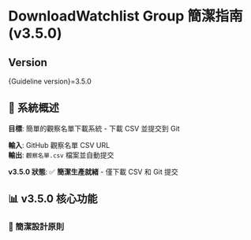 # DownloadWatchlist Group 簡潔指南 (v3.5.0)

## Version
{Guideline version}=3.5.0

## 🎯 系統概述

**目標**: 簡單的觀察名單下載系統 - 下載 CSV 並提交到 Git

**輸入**: GitHub 觀察名單 CSV URL  
**輸出**: `觀察名單.csv` 檔案並自動提交

**v3.5.0 狀態**: ✅ **簡潔生產就緒** - 僅下載 CSV 和 Git 提交

## 📊 v3.5.0 核心功能

### 🎯 簡潔設計原則